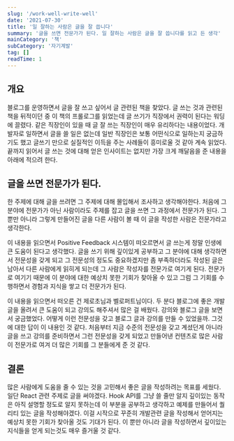 ```yaml
---
slug: '/work-well-write-well'
date: '2021-07-30'
title: '일 잘하는 사람은 글을 잘 씁니다'
summary: '글을 쓰면 전문가가 된다. 일 잘하는 사람은 글을 잘 씁니다를 읽고 든 생각'
mainCategory: '책'
subCategory: '자기계발'
tag: []
readTime: 1
---
```


## 개요

블로그를 운영하면서 글을 잘 쓰고 싶어서 글 관련된 책을 찾았다. 글 쓰는 것과 관련된 책을 뒤적이던 중 이 책의 프롤로그를 읽었는데 글 쓰기가 직장에서 권력이 된다는 워딩에 끌렸다. 같은 직장인이 있을 때 글 잘 쓰는 직장인이 매우 유리하다는 내용이었다. 개발자로 일하면서 글을 쓸 일은 없는데 일반 직장인은 보통 어떤식으로 일하는지 궁금하기도 했고 글쓰기 만으로 실질적인 이득을 주는 사례들이 흥미로울 것 같아 계속 읽었다. 끝까지 읽어서 글 쓰는 것에 대해 얻은 인사이트는 없지만 가장 크게 깨달음을 준 내용을 아래에 적으려 한다.

## 글을 쓰면 전문가가 된다.

한 주제에 대해 글을 쓰려면 그 주제에 대해 몰입해서 조사하고 생각해야한다. 처음에 그 분야에 전문가가 아닌 사람이라도 주제를 잡고 글을 쓰면 그 과정에서 전문가가 된다. 그 뿐만 아니라 그렇게 만들어진 글을 다른 사람이 볼 때 이 글을 작성한 사람은 전문가라고 생각한다.

이 내용을 읽으면서 Positive Feedback 시스템이 떠오르면서 글 쓰는게 정말 인생에 큰 도움이 된다고 생각했다. 글을 쓰기 위해 깊이있게 공부하고 그 분야에 대해 생각하면서 전문성을 갖게 되고 그 전문성의 정도도 중요하겠지만 좀 부족하더라도 작성된 글은 남아서 다른 사람에게 읽히게 되는데 그 사람은 작성자를 전문가로 여기게 된다. 전문가로 여기기 때문에 이 분야에 대한 예상치 못한 기회가 찾아올 수 있고 그럼 그 기회를 수행하면서 경험과 지식을 쌓고 더 전문가가 된다.

이 내용을 읽으면서 떠오른 건 제로초님과 벨로퍼트님이다. 두 분다 블로그에 좋은 개발 글을 올려서 큰 도움이 되고 강의도 해주셔서 많은 걸 배웠다. 강의와 블로그 글을 보면서 궁금했었다. 어떻게 이런 전문성을 갖고 블로그 글과 강의를 만들 수 있었을까. 그것에 대한 답이 이 내용인 것 같다. 처음부터 지금 수준의 전문성을 갖고 계셨던게 아니라 글을 쓰고 강의를 준비하면서 그런 전문성을 갖게 되었고 만들어낸 컨텐츠로 많은 사람이 전문가로 여겨 더 많은 기회를 그 분들에게 준 것 같다.

## 결론

많은 사람에게 도움을 줄 수 있는 것을 고민해서 좋은 글을 작성하려는 목표를 세웠다. 일단 React 관련 주제로 글을 써야겠다. Hook API를 그냥 쓸 줄만 알지 깊이있는 동작은 아직 설명할 정도로 알지 못하는데 이 부분을 공부하고 생각하고 예제를 만들어서 퀄리티 있는 글을 작성해야겠다. 이걸 시작으로 꾸준히 개발관련 글을 작성해서 얻어지는 예상치 못한 기회가 찾아올 것도 기대가 된다. 이 뿐만 아니라 글을 작성하면서 깊이있는 지식들을 얻게 되는것도 매우 즐거울 것 같다.
